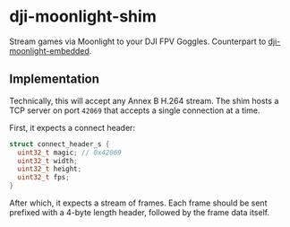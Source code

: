 # dji-moonlight-shim

Stream games via Moonlight to your DJI FPV Goggles. Counterpart to
[dji-moonlight-embedded](https://github.com/Knifa/dji-moonlight-embedded).

## Implementation

Technically, this will accept any Annex B H.264 stream. The shim hosts a TCP
server on port `42069` that accepts a single connection at a time.

First, it expects a connect header:

```c
struct connect_header_s {
  uint32_t magic; // 0x42069
  uint32_t width;
  uint32_t height;
  uint32_t fps;
}
```

After which, it expects a stream of frames. Each frame should be sent prefixed
with a 4-byte length header, followed by the frame data itself.
